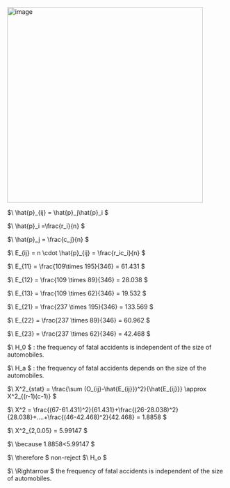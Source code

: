 <img width="450" alt="image" src="https://github.com/user-attachments/assets/db50527b-689c-4fe7-b0a1-96a23be39c74" />

$\ \hat{p}_{ij} = \hat{p}_j\hat{p}_i \$

$\ \hat{p}_i =\frac{r_i}{n} \$

$\ \hat{p}_j = \frac{c_j}{n} \$

$\ E_{ij} = n \cdot \hat{p}_{ij} = \frac{r_ic_i}{n} \$

$\ E_{11} = \frac{109\times 195}{346} = 61.431 \$

$\ E_{12} = \frac{109 \times 89}{346} = 28.038 \$

$\ E_{13} = \frac{109 \times 62}{346} = 19.532 \$

$\ E_{21} = \frac{237 \times 195}{346} = 133.569 \$

$\ E_{22} = \frac{237 \times 89}{346} = 60.962 \$

$\ E_{23} = \frac{237 \times 62}{346} = 42.468 \$

$\ H_0 \$
: the frequency of fatal accidents is independent of the size of automobiles.

$\ H_a \$
: the frequency of fatal accidents depends on the size of the automobiles.

$\ X^2_{stat} = \frac{\sum (O_{ij}-\hat{E_{ij}})^2}{\hat{E_{ij}}} \approx X^2_{(r-1)(c-1)} \$

$\ X^2 = \frac{(67-61.431)^2}{61.431}+\frac{(26-28.038)^2}{28.038}+....+\frac{(46-42.468)^2}{42.468} = 1.8858 \$

$\ X^2_{2,0.05} = 5.99147 \$

$\ \because 1.8858<5.99147 \$

$\ \therefore \$
non-reject
$\ H_o \$

$\ \Rightarrow \$
the frequency of fatal accidents is independent of the size of automobiles.
